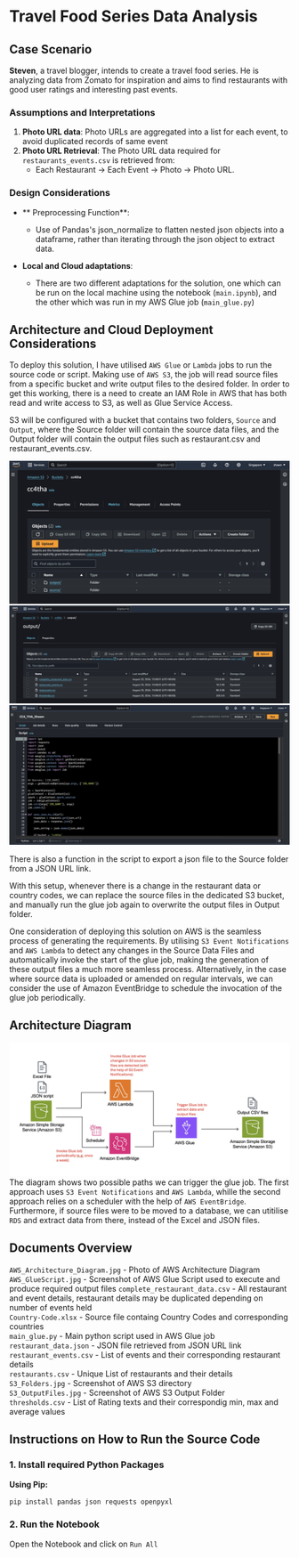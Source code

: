 # Travel Food Series Data Analysis

## Case Scenario
**Steven**, a travel blogger, intends to create a travel food series. He is analyzing data from Zomato for inspiration and aims to find restaurants with good user ratings and interesting past events.

### Assumptions and Interpretations
1. **Photo URL data**: Photo URLs are aggregated into a list for each event, to avoid duplicated records of same event
2. **Photo URL Retrieval**: The Photo URL data required for `restaurants_events.csv` is retrieved from:
   - Each Restaurant -> Each Event -> Photo -> Photo URL.

### Design Considerations
- ** Preprocessing Function**: 
  - Use of Pandas's json_normalize to flatten nested json objects into a dataframe, rather than iterating through the json object to extract data.
 
- **Local and Cloud adaptations**:
   - There are two different adaptations for the solution, one which can be run on the local machine using the notebook (`main.ipynb`), and the other which was run in my AWS Glue job (`main_glue.py`) 
 
## Architecture and Cloud Deployment Considerations

To deploy this solution, I have utilised `AWS Glue` or `Lambda` jobs to run the source code or script. Making use of `AWS S3`, the job will read source files from a specific bucket and write output files to the desired folder. In order to get this working, there is a need to create an IAM Role in AWS that has both read and write access to S3, as well as Glue Service Access.

S3 will be configured with a bucket that contains two folders, `Source` and `Output`, where the Source folder will contain the source data files, and the Output folder will contain the output files such as restaurant.csv and restaurant_events.csv.

![Alt text](Screenshots%20and%20diagrams/S3_Folders.jpg)  
![Alt text](Screenshots%20and%20diagrams/S3_OutputFiles.jpg)
![Alt text](Screenshots%20and%20diagrams/AWS_GlueScript.jpg)

There is also a function in the script to export a json file to the Source folder from a JSON URL link.

With this setup, whenever there is a change in the restaurant data or country codes, we can replace the source files in the dedicated S3 bucket, and manually run the glue job again to overwrite the output files in Output folder. 

One consideration of deploying this solution on AWS is the seamless process of generating the requirements.
By utilising `S3 Event Notifications` and `AWS Lambda` to detect any changes in the Source Data Files and automatically invoke the start of the glue job, making the generation of these output files a much more seamless process.
Alternatively, in the case where source data is uploaded or amended on regular intervals, we can consider the use of Amazon EventBridge to schedule the invocation of the glue job periodically.

## Architecture Diagram
![Alt text](Screenshots%20and%20diagrams/AWS_Architecture_Diagram.jpg)
The diagram shows two possible paths we can trigger the glue job. The first approach uses `S3 Event Notifications` and `AWS Lambda`, whille the second approach relies on a scheduler with the help of `AWS EventBridge`. Furthermore, if source files were to be moved to a database, we can utitilise `RDS` and extract data from there, instead of the Excel and JSON files.

## Documents Overview  
`AWS_Architecture_Diagram.jpg` - Photo of AWS Architecture Diagram  
`AWS_GlueScript.jpg` - Screenshot of AWS Glue Script used to execute and produce required output files
`complete_restaurant_data.csv` - All restaurant and event details, restaurant details may be duplicated depending on number of events held  
`Country-Code.xlsx` - Source file containg Country Codes and corresponding countries  
`main_glue.py` - Main python script used in AWS Glue job  
`restaurant_data.json` - JSON file retrieved from JSON URL link  
`restaurant_events.csv` - List of events and their corresponding restaurant details  
`restaurants.csv` - Unique List of restaurants and their details  
`S3_Folders.jpg` - Screenshot of AWS S3 directory  
`S3_OutputFiles.jpg` - Screenshot of AWS S3 Output Folder  
`thresholds.csv` - List of Rating texts and their correspondig min, max and average values  

## Instructions on How to Run the Source Code

### 1. Install required Python Packages

**Using Pip:**
```bash
pip install pandas json requests openpyxl
```

### 2. Run the Notebook

Open the Notebook and click on `Run All`
